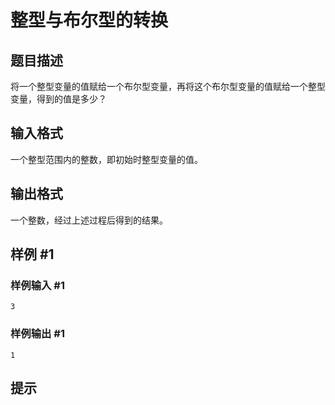 # 整型与布尔型的转换

## 题目描述

将一个整型变量的值赋给一个布尔型变量，再将这个布尔型变量的值赋给一个整型变量，得到的值是多少？

## 输入格式

一个整型范围内的整数，即初始时整型变量的值。

## 输出格式

一个整数，经过上述过程后得到的结果。

## 样例 #1

### 样例输入 #1
```
3
```

### 样例输出 #1

```
1
```

## 提示


